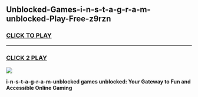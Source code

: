 
## Unblocked-Games-i-n-s-t-a-g-r-a-m-unblocked-Play-Free-z9rzn
<h3>
<a href="https://premium76.site?title=i-n-s-t-a-g-r-a-m-unblocked&ref=18A1">CLICK TO PLAY</a></h3>
<hr>

<h3>
<a href="https://premium76.site?title=i-n-s-t-a-g-r-a-m-unblocked&ref=18A1">CLICK 2 PLAY</a>
  
</h3>

<a href="https://premium76.site?title=i-n-s-t-a-g-r-a-m-unblocked&ref=18A1"><img src="https://clearcache.store/games.png"></a>


**i-n-s-t-a-g-r-a-m-unblocked games unblocked: Your Gateway to Fun and Accessible Online Gaming**
